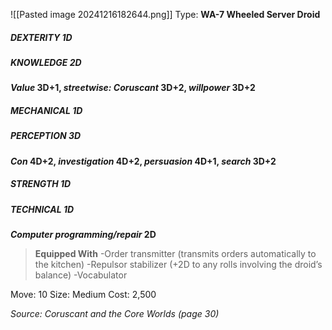 ![[Pasted image 20241216182644.png]]
Type: **WA-7 Wheeled Server Droid**
##### DEXTERITY 1D
##### KNOWLEDGE 2D
***Value* 3D+1, *streetwise: Coruscant* 3D+2, *willpower* 3D+2**
##### MECHANICAL 1D
##### PERCEPTION 3D
***Con* 4D+2, *investigation* 4D+2, *persuasion* 4D+1, *search* 3D+2**
##### STRENGTH 1D
##### TECHNICAL 1D
***Computer programming/repair* 2D**

> **Equipped With**
> -Order transmitter (transmits orders
> automatically to the kitchen)
> -Repulsor stabilizer (+2D to any rolls
> involving the droid’s balance)
> -Vocabulator

Move: 10
Size: Medium
Cost: 2,500

*Source: Coruscant and the Core Worlds (page 30)*